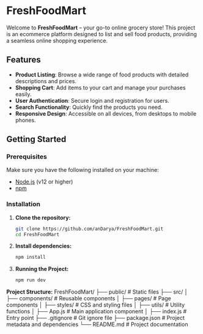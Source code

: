 # FreshFoodMart

Welcome to **FreshFoodMart** – your go-to online grocery store! This project is an ecommerce platform designed to list and sell food products, providing a seamless online shopping experience.

## Features

- **Product Listing**: Browse a wide range of food products with detailed descriptions and prices.
- **Shopping Cart**: Add items to your cart and manage your purchases easily.
- **User Authentication**: Secure login and registration for users.
- **Search Functionality**: Quickly find the products you need.
- **Responsive Design**: Accessible on all devices, from desktops to mobile phones.

## Getting Started

### Prerequisites

Make sure you have the following installed on your machine:

- [Node.js](https://nodejs.org/) (v12 or higher)
- [npm](https://www.npmjs.com/)

### Installation

1. **Clone the repository:**

   ```bash
   git clone https://github.com/anDarya/FreshFoodMart.git
   cd FreshFoodMart
   
2. **Install dependencies:**
     ```bash
    npm install

3. **Running the Project:**
   ```bash
   npm run dev

**Project Structure:**
FreshFoodMart/
├── public/             # Static files
├── src/
│   ├── components/     # Reusable components
│   ├── pages/          # Page components
│   ├── styles/         # CSS and styling files
│   ├── utils/          # Utility functions
│   ├── App.js          # Main application component
│   ├── index.js        # Entry point
├── .gitignore          # Git ignore file
├── package.json        # Project metadata and dependencies
└── README.md           # Project documentation





